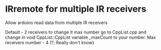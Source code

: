 IRremote for multiple IR receivers
====
Allow arduino read data from multiple IR receivers

Default - 2 receivers
to change it max number go to CppList.cpp and change in void CppList::CppList variable _maxCount to your number.
Max receivers number - 4 (?; Really don't know)